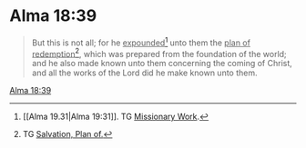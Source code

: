 # Alma 18:39

> But this is not all; for he <u>expounded</u>[^a] unto them the <u>plan of redemption</u>[^b], which was prepared from the foundation of the world; and he also made known unto them concerning the coming of Christ, and all the works of the Lord did he make known unto them.

[Alma 18:39](https://www.churchofjesuschrist.org/study/scriptures/bofm/alma/18?lang=eng&id=p39#p39)


[^a]: [[Alma 19.31|Alma 19:31]]. TG [Missionary Work](https://www.churchofjesuschrist.org/study/scriptures/tg/missionary-work?lang=eng).
[^b]: TG [Salvation, Plan of.](https://www.churchofjesuschrist.org/study/scriptures/tg/salvation-plan-of?lang=eng)
